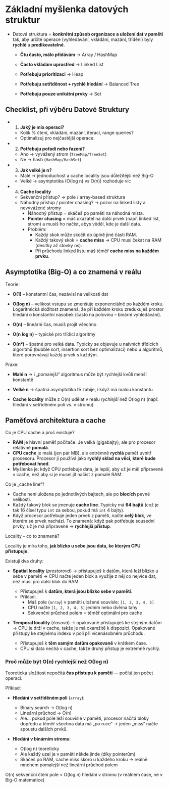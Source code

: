 # Základní myšlenka datových struktur

- Datová struktura = **konkrétní způsob organizace a uložení dat v paměti** tak, aby určité operace (vyhledávání, vkládání, mazání, třídění) byly **rychlé** a **predikovatelné**.

    - **Čtu často, málo přidávám** → Array / HashMap

    - **Často vkládám uprostřed** → Linked List

    - **Potřebuju prioritizaci** → Heap

    - **Potřebuju setříděnost + rychlé hledání** → Balanced Tree

    - **Potřebuju pouze unikátní prvky** → Set


## Checklist, při výběru Datové Struktury

- 1. **Jaký je mix operací?**
    - Kolik % čtení, vkládání, mazání, iterací, range queries?
    - Optimalizuj pro nejčastější operace.

- 2. **Potřebuju pořadí nebo řazení?**
    - Ano → vyvážený strom (```TreeMap/TreeSet```)
    - Ne → hash (```HashMap/HashSet```)

- 3. **Jak velké je n?**
    - Malé → jednoduchost a cache locality jsou důležitější než Big-O
    - Velké → asymptotika (O(log n) vs O(n)) rozhoduje víc

- 4. **Cache locality**
    - Sekvenční přístup? → pole / array-based struktura
    - Náhodný přístup / pointer chasing? → pozor na linked listy a nevyvážené stromy
        - Náhodný přístup = skáčeš po paměti na náhodná místa.
        - **Pointer chasing** = máš ukazatel na další prvek (např. linked list, strom) a musíš ho načíst, abys věděl, kde je další data.
        - Problém:
            - Každý skok může skočit do úplně jiné části RAM.
            - Každý takový skok = **cache miss** → CPU musí čekat na RAM (desítky až stovky ns).
            - Při průchodu linked listu máš téměř **cache miss na každém prvku**.

## Asymptotika (Big-O) a co znamená v reálu

Teorie:

- **O(1)** – konstantní čas, nezávisí na velikosti dat

- **O(log n)** – velikost vstupu se zmenšuje exponenciálně po každém kroku. Logaritmická složitost znamená, že při každém kroku zredukuješ prostor hledání o konstantní násobek (často na polovinu – binární vyhledávání).

- **O(n)** – lineární čas, musíš projít všechno

- **O(n log n)** – typické pro třídicí algoritmy

- **O(n²)** – špatné pro velká data. Typicky se objevuje u naivních třídicích algoritmů (bubble sort, insertion sort bez optimalizací) nebo u algoritmů, které porovnávají každý prvek s každým.

Praxe:

- **Malé n** → i „pomalejší“ algoritmus může být rychlejší kvůli menší konstantě

- **Velké n** → špatná asymptotika tě zabije, i když má malou konstantu

- **Cache locality** může z O(n) udělat v reálu *rychlejší* než O(log n) (např. hledání v setříděném poli vs. v stromu)

## Paměťová architektura a cache

Co je CPU cache a proč existuje?

- **RAM** je hlavní paměť počítače. Je velká (gigabajty), ale pro procesor relativně **pomalá**.
- **CPU cache** je malá (jen pár MB), ale extrémně **rychlá** paměť uvnitř procesoru. Procesor ji používá jako **rychlý sklad na věci, které bude potřebovat hned**.
- Myšlenka je: když CPU potřebuje data, je lepší, aby už je měl připravené v cache, než aby si je musel jít načíst z pomalé RAM.

Co je „cache line“?

- Cache není uložena po jednotlivých bajtech, ale po **blocích** pevné velikosti.
- Každý takový blok se jmenuje **cache line**. Typicky má **64 bajtů** (což je tak 16 čísel typu ```int``` za sebou, pokud má ```int``` 4 bajty).
- Když procesor potřebuje jeden prvek z paměti, načte **celý blok**, ve kterém se prvek nachází. To znamená: když pak potřebuje sousední prvky, už je má připravené → **rychlejší přístup**.

Locality – co to znamená?

Locality je míra toho, **jak blízko u sebe jsou data, ke kterým CPU přistupuje.**

Existují dva druhy:

- **Spatial locality** (*prostorová*) → přistupuješ k datům, která leží blízko u sebe v paměti  → CPU načte jeden blok a využije z něj co nejvíce dat, než musí pro další blok do RAM.
    - Přistupuješ k **datům, která jsou blízko sebe v paměti**.
    - Příklad:
        - Máš pole (```array```) v paměti uložené souvisle: ```[1, 2, 3, 4, 5]```
        - CPU načte ```[1, 2, 3, 4, 5]``` jedním nebo dvěma tahy
        - Sekvenční průchod polem = téměř optimální pro cache

- **Temporal locality** (*časová*) → opakovaně přistupuješ ke stejným datům  → CPU je drží v cache, takže je má okamžitě k dispozici. Opakované přístupy ke stejnému indexu v poli při vícenásobném průchodu.
    - Přistupuješ k **těm samým datům opakovaně** v krátkém čase.
    - CPU si data nechá v cache, takže druhý přístup je extrémně rychlý.

### Proč může být O(n) rychlejší než O(log n)

Teoretická složitost nepočítá **čas přístupu k paměti** — počítá jen počet operací.

Příklad:

- **Hledání v setříděném poli** (```array```):
    - Binary search → O(log n)
    - Lineární průchod → O(n)
    - Ale… pokud pole leží souvisle v paměti, procesor načítá bloky dopředu a téměř všechna data má „po ruce“  → jeden „miss“ načte spoustu dalších prvků.

- **Hledání v binárním stromu**:
    - O(log n) teoreticky
    - Ale každý uzel je v paměti někde jinde (díky pointerům)
    - Skáčeš po RAM, cache miss skoro u každého kroku → reálně mnohem pomalejší než lineární průchod polem

O(n) sekvenční čtení pole < O(log n) hledání v stromu
(v reálném čase, ne v Big-O matematice)

